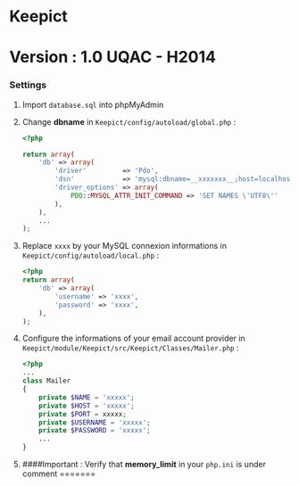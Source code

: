 Keepict
=======
Version : 1.0 
UQAC - H2014
=======
### Settings
1. Import `database.sql` into phpMyAdmin

2. Change __dbname__ in `Keepict/config/autoload/global.php` :
    ```php
    <?php

    return array(
        'db' => array(
            'driver'         => 'Pdo',
            'dsn'            => 'mysql:dbname=__xxxxxxx__;host=localhost',
            'driver_options' => array(
                PDO::MYSQL_ATTR_INIT_COMMAND => 'SET NAMES \'UTF8\''
            ),
        ),
        ...
    );
    ```

3. Replace `xxxx` by your MySQL connexion informations in `Keepict/config/autoload/local.php` :
    ```php
    <?php
    return array(
        'db' => array(
            'username' => 'xxxx',
            'password' => 'xxxx',
        ),
    );
    ```
4. Configure the informations of your email account provider in `Keepict/module/Keepict/src/Keepict/Classes/Mailer.php` :
    ```php
    <?php
    ...
    class Mailer
    {
        private $NAME = 'xxxxx';
        private $HOST = 'xxxxx';
        private $PORT = xxxxx;
        private $USERNAME = 'xxxxx';
        private $PASSWORD = 'xxxxx';
        ...
    }
    ```
5. ####Important : 
Verify that __memory_limit__ in your `php.ini` is under comment
=======